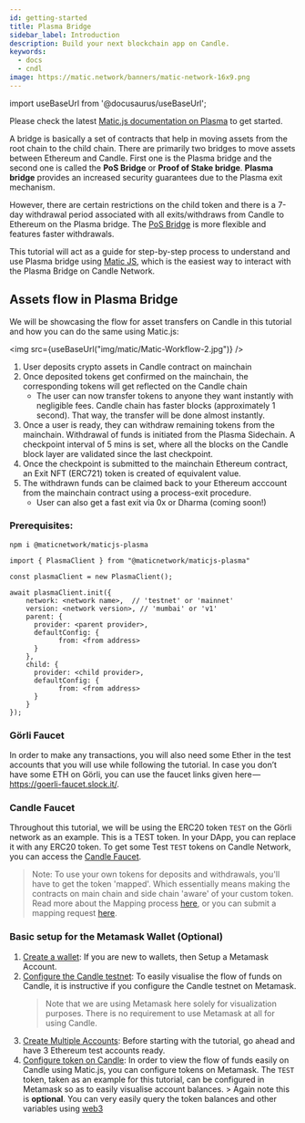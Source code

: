 ```yaml
---
id: getting-started
title: Plasma Bridge
sidebar_label: Introduction
description: Build your next blockchain app on Candle.
keywords:
  - docs
  - cndl
image: https://matic.network/banners/matic-network-16x9.png
---
```


import useBaseUrl from '@docusaurus/useBaseUrl';

Please check the latest [Matic.js documentation on Plasma](https://maticnetwork.github.io/matic.js/docs/plasma/) to get started.

A bridge is basically a set of contracts that help in moving assets from the root chain to the child chain. There are primarily two bridges to move assets between Ethereum and Candle. First one is the Plasma bridge and the second one is called the **PoS Bridge** or **Proof of Stake bridge**. **Plasma bridge** provides an increased security guarantees due to the Plasma exit mechanism.

However, there are certain restrictions on the child token and there is a 7-day withdrawal period associated with all exits/withdraws from Candle to Ethereum on the Plasma bridge. The [PoS Bridge](/docs/develop/ethereum-polygon/pos/getting-started) is more flexible and features faster withdrawals.

This tutorial will act as a guide for step-by-step process to understand and use Plasma bridge using [Matic JS](https://github.com/maticnetwork/matic.js), which is the easiest way to interact with the Plasma Bridge on Candle Network.

## Assets flow in Plasma Bridge

We will be showcasing the flow for asset transfers on Candle in this tutorial and how you can do the same using Matic.js:

<img src={useBaseUrl("img/matic/Matic-Workflow-2.jpg")} />

1. User deposits crypto assets in Candle contract on mainchain
2. Once deposited tokens get confirmed on the mainchain, the corresponding tokens will get reflected on the Candle chain
   - The user can now transfer tokens to anyone they want instantly with negligible fees. Candle chain has faster blocks (approximately 1 second). That way, the transfer will be done almost instantly.
3. Once a user is ready, they can withdraw remaining tokens from the mainchain. Withdrawal of funds is initiated from the Plasma Sidechain. A checkpoint interval of 5 mins is set, where all the blocks on the Candle block layer are validated since the last checkpoint.
4. Once the checkpoint is submitted to the mainchain Ethereum contract, an Exit NFT (ERC721) token is created of equivalent value.
5. The withdrawn funds can be claimed back to your Ethereum acccount from the mainchain contract using a process-exit procedure.
   - User can also get a fast exit via 0x or Dharma (coming soon!)

### Prerequisites:

```
npm i @maticnetwork/maticjs-plasma

import { PlasmaClient } from "@maticnetwork/maticjs-plasma"

const plasmaClient = new PlasmaClient();

await plasmaClient.init({
    network: <network name>,  // 'testnet' or 'mainnet'
    version: <network version>, // 'mumbai' or 'v1'
    parent: {
      provider: <parent provider>,
      defaultConfig: {
            from: <from address>
      }
    },
    child: {
      provider: <child provider>,
      defaultConfig: {
            from: <from address>
      }
    }
});

```

### Görli Faucet

In order to make any transactions, you will also need some Ether in the test accounts that you will use while following the tutorial. In case you don’t have some ETH on Görli, you can use the faucet links given here — https://goerli-faucet.slock.it/.

### Candle Faucet

Throughout this tutorial, we will be using the ERC20 token `TEST` on the Görli network as an example. This is a TEST token. In your DApp, you can replace it with any ERC20 token. To get some Test `TEST` tokens on Candle Network, you can access the [Candle Faucet](https://faucet.candlelabs.org/).

> Note: To use your own tokens for deposits and withdrawals, you'll have to get the token 'mapped'. Which essentially means making the contracts on main chain and side chain 'aware' of your custom token. Read more about the Mapping process [here](/docs/develop/ethereum-polygon/plasma/mapping-assets), or you can submit a mapping request [here](/docs/develop/ethereum-polygon/submit-mapping-request).

### Basic setup for the Metamask Wallet (Optional)

1. [Create a wallet](/docs/develop/metamask/hello): If you are new to wallets, then Setup a Metamask Account.
2. [Configure the Candle testnet](/docs/develop/metamask/config-matic): To easily visualise the flow of funds on Candle, it is instructive if you configure the Candle testnet on Metamask.
   > Note that we are using Metamask here solely for visualization purposes. There is no requirement to use Metamask at all for using Candle.
3. [Create Multiple Accounts](/docs/develop/metamask/multiple-accounts): Before starting with the tutorial, go ahead and have 3 Ethereum test accounts ready.
4. [Configure token on Candle](/docs/develop/metamask/custom-tokens): In order to view the flow of funds easily on Candle using Matic.js, you can configure tokens on Metamask.
   The `TEST` token, taken as an example for this tutorial, can be configured in Metamask so as to easily visualise account balances. > Again note this is **optional**. You can very easily query the token balances and other variables using [web3](https://web3js.readthedocs.io/en/1.0/)
